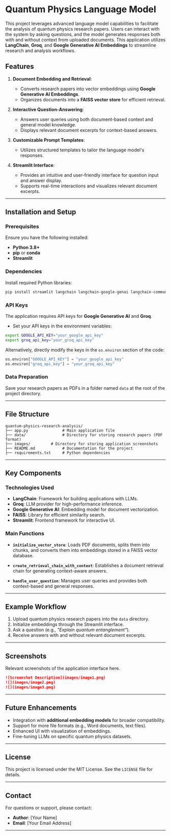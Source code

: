 # Quantum Physics Language Model

This project leverages advanced language model capabilities to facilitate the analysis of quantum physics research papers. Users can interact with the system by asking questions, and the model generates responses both with and without context from uploaded documents. This application utilizes **LangChain**, **Groq**, and **Google Generative AI Embeddings** to streamline research and analysis workflows.

## Features

1. **Document Embedding and Retrieval**:
   - Converts research papers into vector embeddings using **Google Generative AI Embeddings**.
   - Organizes documents into a **FAISS vector store** for efficient retrieval.

2. **Interactive Question-Answering**:
   - Answers user queries using both document-based context and general model knowledge.
   - Displays relevant document excerpts for context-based answers.

3. **Customizable Prompt Templates**:
   - Utilizes structured templates to tailor the language model's responses.

4. **Streamlit Interface**:
   - Provides an intuitive and user-friendly interface for question input and answer display.
   - Supports real-time interactions and visualizes relevant document excerpts.

---

## Installation and Setup

### Prerequisites
Ensure you have the following installed:
- **Python 3.8+**
- **pip** or **conda**
- **Streamlit**

### Dependencies
Install required Python libraries:

```bash
pip install streamlit langchain langchain-google-genai langchain-community langchain-groq faiss-cpu
```

### API Keys
The application requires API keys for **Google Generative AI** and **Groq**.
- Set your API keys in the environment variables:

```bash
export GOOGLE_API_KEY="your_google_api_key"
export groq_api_key="your_groq_api_key"
```

Alternatively, directly modify the keys in the `os.environ` section of the code:

```python
os.environ["GOOGLE_API_KEY"] = "your_google_api_key"
os.environ["groq_api_key"] = "your_groq_api_key"
```

### Data Preparation
Save your research papers as PDFs in a folder named `data` at the root of the project directory.

---

## File Structure

```plaintext
quantum-physics-research-analysis/
├── app.py               # Main application file
├── data/                # Directory for storing research papers (PDF format)
├── images/         # Directory for storing application screenshots
├── README.md            # Documentation for the project
├── requirements.txt     # Python dependencies
```

---

## Key Components

### Technologies Used
- **LangChain**: Framework for building applications with LLMs.
- **Groq**: LLM provider for high-performance inference.
- **Google Generative AI**: Embedding model for document vectorization.
- **FAISS**: Library for efficient similarity search.
- **Streamlit**: Frontend framework for interactive UI.

### Main Functions
- **`initialize_vector_store`**:
  Loads PDF documents, splits them into chunks, and converts them into embeddings stored in a FAISS vector database.

- **`create_retrieval_chain_with_context`**:
  Establishes a document retrieval chain for generating context-aware answers.

- **`handle_user_question`**:
  Manages user queries and provides both context-based and general responses.

---

## Example Workflow

1. Upload quantum physics research papers into the `data` directory.
2. Initialize embeddings through the Streamlit interface.
3. Ask a question (e.g., *"Explain quantum entanglement"*).
4. Receive answers with and without relevant document excerpts.

---

## Screenshots

Relevant screenshots of the application interface here.

```markdown
![Screenshot Description](images/image1.png)
![](images/image2.png)
![](images/image3.png)
```

---

## Future Enhancements
- Integration with **additional embedding models** for broader compatibility.
- Support for more file formats (e.g., Word documents, text files).
- Enhanced UI with visualization of embeddings.
- Fine-tuning LLMs on specific quantum physics datasets.

---

## License
This project is licensed under the MIT License. See the `LICENSE` file for details.

---

## Contact
For questions or support, please contact:
- **Author**: [Your Name]
- **Email**: [Your Email Address]

---

